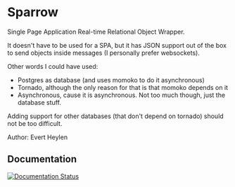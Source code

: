 # Sparrow

Single Page Application Real-time Relational Object Wrapper.

It doesn't have to be used for a SPA, but it has JSON support out of the box to send objects inside messages (I personally prefer websockets).

Other words I could have used:
  
  - Postgres as database (and uses momoko to do it asynchronous)
  - Tornado, although the only reason for that is that momoko depends on it
  - Asynchronous, cause it is asynchronous. Not too much though, just the database stuff.

Adding support for other databases (that don't depend on tornado) should not be too difficult.

Author: Evert Heylen

## Documentation

[![Documentation Status](https://readthedocs.org/projects/sparrow/badge/?version=latest)](http://sparrow.readthedocs.org/en/latest/?badge=latest)
